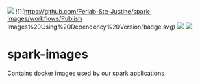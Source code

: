 ![](https://github.com/Ferlab-Ste-Justine/spark-images/workflows/Build%20Images/badge.svg)
![](https://github.com/Ferlab-Ste-Justine/spark-images/workflows/Publish Images%20Using%20Dependency%20Version/badge.svg)
![](https://github.com/Ferlab-Ste-Justine/spark-images/workflows/Publish%20Images%20Using%20Commit%20Hash/badge.svg)
![](https://github.com/Ferlab-Ste-Justine/spark-images/workflows/Commit%20Lint%20Check/badge.svg)

# spark-images

Contains docker images used by our spark applications
